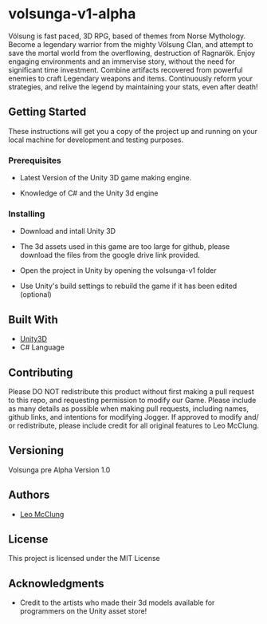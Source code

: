 # volsunga-v1-alpha

Völsung is fast paced, 3D RPG, based of themes from Norse Mythology. Become a legendary warrior from the mighty Völsung Clan, and attempt to save the mortal world from the overflowing, destruction of Ragnarök. Enjoy engaging environments and an immervise story, without the need for significant time investment. Combine artifacts recovered from powerful enemies to craft Legendary weapons and items. Continuously reform your strategies, and relive the legend by maintaining your stats, even after death!

## Getting Started

These instructions will get you a copy of the project up and running on your local machine for development and testing purposes.

### Prerequisites

- Latest Version of the Unity 3D game making engine.

- Knowledge of C# and the Unity 3d engine

### Installing

- Download and intall Unity 3D

- The 3d assets used in this game are too large for github, please download the files from the google drive link provided.

- Open the project in Unity by opening the volsunga-v1 folder

- Use Unity's build settings to rebuild the game if it has been edited (optional)

## Built With

* [Unity3D](https://unity3d.com/)
* C# Language

## Contributing

Please DO NOT redistribute this product without first making a pull request to this repo, and requesting permission to modify our Game. Please include as many details as possible when making pull requests, including names, github links, and intentions for modifying Jogger. If approved to modify and/ or redistribute, please include credit for all original features to Leo McClung.

## Versioning

Volsunga pre Alpha Version 1.0

## Authors
 * [Leo McClung](https://github.com/xaishinn)

## License

This project is licensed under the MIT License

## Acknowledgments

* Credit to the artists who made their 3d models available for programmers on the Unity asset store!


